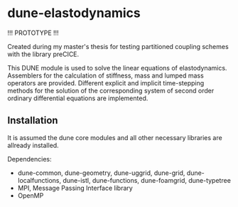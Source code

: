 # dune-elastodynamics
!!! PROTOTYPE !!!

Created during my master's thesis for testing partitioned coupling schemes with
the library preCICE.

This DUNE module is used to solve the linear equations of elastodynamics.
Assemblers for the calculation of stiffness, mass and lumped mass operators are provided.
Different explicit and implicit time-stepping methods for the solution of the corresponding
system of second order ordinary differential equations are implemented. 

## Installation

It is assumed the dune core modules and all other necessary libraries are allready installed.

Dependencies:

* dune-common, dune-geometry, dune-uggrid, dune-grid, dune-localfunctions, dune-istl, dune-functions, dune-foamgrid, dune-typetree
* MPI, Message Passing Interface library
* OpenMP

